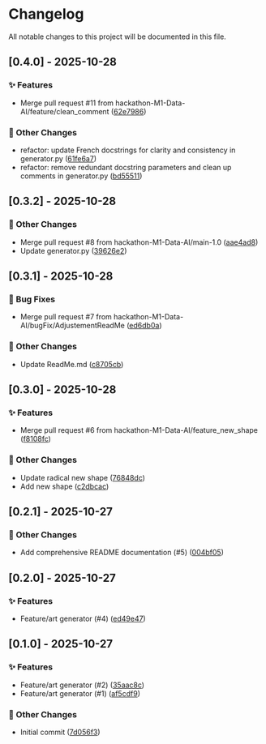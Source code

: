 # Changelog

All notable changes to this project will be documented in this file.
## [0.4.0] - 2025-10-28

### ✨ Features
- Merge pull request #11 from hackathon-M1-Data-AI/feature/clean_comment ([62e7986](https://github.com/hackathon-M1-Data-AI/Arkathon/commit/62e7986))

### 📝 Other Changes
- refactor: update French docstrings for clarity and consistency in generator.py ([61fe6a7](https://github.com/hackathon-M1-Data-AI/Arkathon/commit/61fe6a7))
- refactor: remove redundant docstring parameters and clean up comments in generator.py ([bd55511](https://github.com/hackathon-M1-Data-AI/Arkathon/commit/bd55511))


## [0.3.2] - 2025-10-28

### 📝 Other Changes
- Merge pull request #8 from hackathon-M1-Data-AI/main-1.0 ([aae4ad8](https://github.com/hackathon-M1-Data-AI/Arkathon/commit/aae4ad8))
- Update generator.py ([39626e2](https://github.com/hackathon-M1-Data-AI/Arkathon/commit/39626e2))


## [0.3.1] - 2025-10-28

### 🐛 Bug Fixes
- Merge pull request #7 from hackathon-M1-Data-AI/bugFix/AdjustementReadMe ([ed6db0a](https://github.com/hackathon-M1-Data-AI/Arkathon/commit/ed6db0a))

### 📝 Other Changes
- Update ReadMe.md ([c8705cb](https://github.com/hackathon-M1-Data-AI/Arkathon/commit/c8705cb))


## [0.3.0] - 2025-10-28

### ✨ Features
- Merge pull request #6 from hackathon-M1-Data-AI/feature_new_shape ([f8108fc](https://github.com/hackathon-M1-Data-AI/Arkathon/commit/f8108fc))

### 📝 Other Changes
- Update radical new shape ([76848dc](https://github.com/hackathon-M1-Data-AI/Arkathon/commit/76848dc))
- Add new shape ([c2dbcac](https://github.com/hackathon-M1-Data-AI/Arkathon/commit/c2dbcac))


## [0.2.1] - 2025-10-27

### 📝 Other Changes
- Add comprehensive README documentation (#5) ([004bf05](https://github.com/hackathon-M1-Data-AI/Arkathon/commit/004bf05))


## [0.2.0] - 2025-10-27

### ✨ Features
- Feature/art generator (#4) ([ed49e47](https://github.com/hackathon-M1-Data-AI/Arkathon/commit/ed49e47))


## [0.1.0] - 2025-10-27

### ✨ Features
- Feature/art generator (#2) ([35aac8c](https://github.com/hackathon-M1-Data-AI/Arkathon/commit/35aac8c))
- Feature/art generator (#1) ([af5cdf9](https://github.com/hackathon-M1-Data-AI/Arkathon/commit/af5cdf9))

### 📝 Other Changes
- Initial commit ([7d056f3](https://github.com/hackathon-M1-Data-AI/Arkathon/commit/7d056f3))



